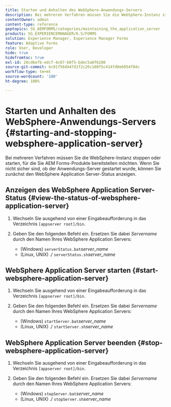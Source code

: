 ```yaml
---
title: Starten und Anhalten des WebSphere-Anwendungs-Servers
description: Bei mehreren Verfahren müssen Sie die WebSphere-Instanz stoppen oder starten, für die Sie AEM Forms-Produkte bereitstellen möchten. In diesem Dokument wird beschrieben, wie Sie WebSphere Application Server starten und stoppen.
contentOwner: admin
content-type: reference
geptopics: SG_AEMFORMS/categories/maintaining_the_application_server
products: SG_EXPERIENCEMANAGER/6.5/FORMS
solution: Experience Manager, Experience Manager Forms
feature: Adaptive Forms
role: User, Developer
hide: true
hidefromtoc: true
exl-id: 20cd6efb-edcf-4c87-b0f5-bdec5a0f6280
source-git-commit: bc91f56d447d1f2c26c160f5c414fd0e6054f84c
workflow-type: tm+mt
source-wordcount: '180'
ht-degree: 100%

---
```


# Starten und Anhalten des WebSphere-Anwendungs-Servers {#starting-and-stopping-websphere-application-server}

Bei mehreren Verfahren müssen Sie die WebSphere-Instanz stoppen oder starten, für die Sie AEM Forms-Produkte bereitstellen möchten. Wenn Sie nicht sicher sind, ob der Anwendungs-Server gestartet wurde, können Sie zunächst den WebSphere Application Server-Status anzeigen.

## Anzeigen des WebSphere Application Server-Status {#view-the-status-of-websphere-application-server}

1. Wechseln Sie ausgehend von einer Eingabeaufforderung in das Verzeichnis `[appserver root]/bin`.
1. Geben Sie den folgenden Befehl ein. Ersetzen Sie dabei *Servername* durch den Namen Ihres WebSphere Application Servers:

   * (Windows) `serverStatus.bat`*server_name*
   * (Linux, UNIX) ./ `serverStatus.sh`*server_name*

## WebSphere Application Server starten {#start-websphere-application-server}

1. Wechseln Sie ausgehend von einer Eingabeaufforderung in das Verzeichnis `[appserver root]/bin`.
1. Geben Sie den folgenden Befehl ein. Ersetzen Sie dabei *Servername* durch den Namen Ihres WebSphere Application Servers:

   * (Windows) `startServer.bat`*server_name*
   * (Linux, UNIX) ./ `startServer.sh`*server_name*

## WebSphere Application Server beenden {#stop-websphere-application-server}

1. Wechseln Sie ausgehend von einer Eingabeaufforderung in das Verzeichnis `[appserver root]/bin`.
1. Geben Sie den folgenden Befehl ein. Ersetzen Sie dabei *Servername* durch den Namen Ihres WebSphere Application Servers:

   * (Windows) `stopServer.bat`*server_name*
   * (Linux, UNIX) ./ `stopServer.sh`*server_name*

